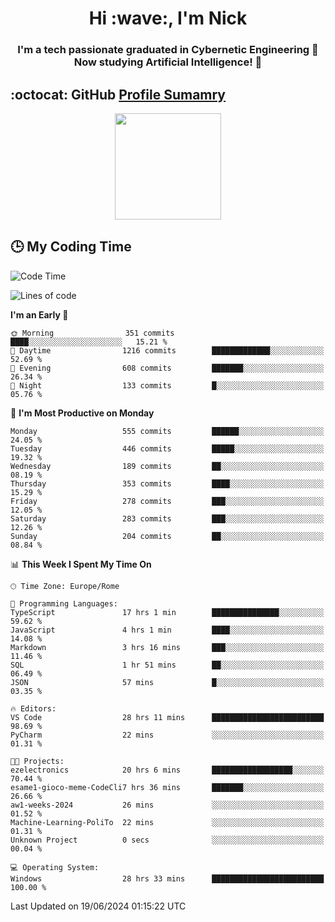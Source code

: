 <h1 align="center">Hi :wave:, I'm Nick</h1>

<h3 align="center">I'm a tech passionate graduated in Cybernetic Engineering 🤖<br>
Now studying Artificial Intelligence! 🧠</h3>


## :octocat: GitHub <a href="https://github.com/vn7n24fzkq/github-profile-summary-cards">Profile Sumamry</a>

<p align="center">
   <img style="height:170px;display:inline-block"  src="http://github-profile-summary-cards.vercel.app/api/cards/profile-details?username=CodeClimberNT&theme=github_dark" />
<!--    <img style="height:170px;display:inline-block"  src="http://github-profile-summary-cards.vercel.app/api/cards/repos-per-language?username=CodeClimberNT&theme=github_dark&exclude=" /> -->
</p>

 ## :clock3: My Coding Time 
 
<!--START_SECTION:waka-->
![Code Time](http://img.shields.io/badge/Code%20Time-299%20hrs%2050%20mins-blue)

![Lines of code](https://img.shields.io/badge/From%20Hello%20World%20I%27ve%20Written-2.8%20million%20lines%20of%20code-blue)

**I'm an Early 🐤** 

```text
🌞 Morning                351 commits         ████░░░░░░░░░░░░░░░░░░░░░   15.21 % 
🌆 Daytime                1216 commits        █████████████░░░░░░░░░░░░   52.69 % 
🌃 Evening                608 commits         ███████░░░░░░░░░░░░░░░░░░   26.34 % 
🌙 Night                  133 commits         █░░░░░░░░░░░░░░░░░░░░░░░░   05.76 % 
```
📅 **I'm Most Productive on Monday** 

```text
Monday                   555 commits         ██████░░░░░░░░░░░░░░░░░░░   24.05 % 
Tuesday                  446 commits         █████░░░░░░░░░░░░░░░░░░░░   19.32 % 
Wednesday                189 commits         ██░░░░░░░░░░░░░░░░░░░░░░░   08.19 % 
Thursday                 353 commits         ████░░░░░░░░░░░░░░░░░░░░░   15.29 % 
Friday                   278 commits         ███░░░░░░░░░░░░░░░░░░░░░░   12.05 % 
Saturday                 283 commits         ███░░░░░░░░░░░░░░░░░░░░░░   12.26 % 
Sunday                   204 commits         ██░░░░░░░░░░░░░░░░░░░░░░░   08.84 % 
```


📊 **This Week I Spent My Time On** 

```text
🕑︎ Time Zone: Europe/Rome

💬 Programming Languages: 
TypeScript               17 hrs 1 min        ███████████████░░░░░░░░░░   59.62 % 
JavaScript               4 hrs 1 min         ████░░░░░░░░░░░░░░░░░░░░░   14.08 % 
Markdown                 3 hrs 16 mins       ███░░░░░░░░░░░░░░░░░░░░░░   11.46 % 
SQL                      1 hr 51 mins        ██░░░░░░░░░░░░░░░░░░░░░░░   06.49 % 
JSON                     57 mins             █░░░░░░░░░░░░░░░░░░░░░░░░   03.35 % 

🔥 Editors: 
VS Code                  28 hrs 11 mins      █████████████████████████   98.69 % 
PyCharm                  22 mins             ░░░░░░░░░░░░░░░░░░░░░░░░░   01.31 % 

🐱‍💻 Projects: 
ezelectronics            20 hrs 6 mins       ██████████████████░░░░░░░   70.44 % 
esame1-gioco-meme-CodeCli7 hrs 36 mins       ███████░░░░░░░░░░░░░░░░░░   26.66 % 
aw1-weeks-2024           26 mins             ░░░░░░░░░░░░░░░░░░░░░░░░░   01.52 % 
Machine-Learning-PoliTo  22 mins             ░░░░░░░░░░░░░░░░░░░░░░░░░   01.31 % 
Unknown Project          0 secs              ░░░░░░░░░░░░░░░░░░░░░░░░░   00.04 % 

💻 Operating System: 
Windows                  28 hrs 33 mins      █████████████████████████   100.00 % 
```


 Last Updated on 19/06/2024 01:15:22 UTC
<!--END_SECTION:waka-->

